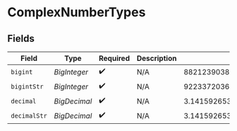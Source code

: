 # ComplexNumberTypes


## Fields

| Field                        | Type                         | Required                     | Description                  | Example                      |
| ---------------------------- | ---------------------------- | ---------------------------- | ---------------------------- | ---------------------------- |
| `bigint`                     | *BigInteger*                 | :heavy_check_mark:           | N/A                          | 8821239038968084             |
| `bigintStr`                  | *BigInteger*                 | :heavy_check_mark:           | N/A                          | 9223372036854775808          |
| `decimal`                    | *BigDecimal*                 | :heavy_check_mark:           | N/A                          | 3.141592653589793            |
| `decimalStr`                 | *BigDecimal*                 | :heavy_check_mark:           | N/A                          | 3.14159265358979344719667586 |
